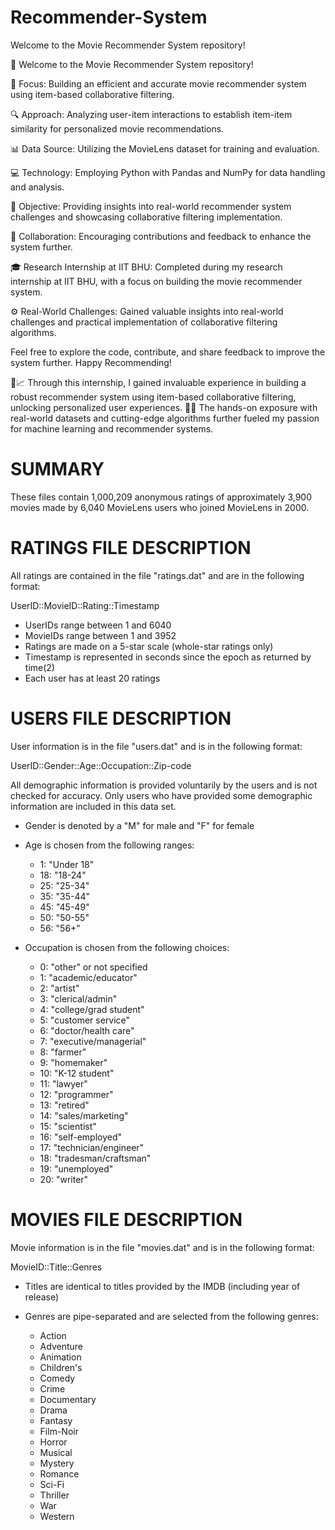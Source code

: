 # Recommender-System
Welcome to the Movie Recommender System repository!

🎉 Welcome to the Movie Recommender System repository!


🎯 Focus: Building an efficient and accurate movie recommender system using item-based collaborative filtering.


🔍 Approach: Analyzing user-item interactions to establish item-item similarity for personalized movie recommendations.


📊 Data Source: Utilizing the MovieLens dataset for training and evaluation.


💻 Technology: Employing Python with Pandas and NumPy for data handling and analysis.


🎯 Objective: Providing insights into real-world recommender system challenges and showcasing collaborative filtering implementation.


🤝 Collaboration: Encouraging contributions and feedback to enhance the system further.


🎓 Research Internship at IIT BHU: Completed during my research internship at IIT BHU, with a focus on building the movie recommender system.


⚙️ Real-World Challenges: Gained valuable insights into real-world challenges and practical implementation of collaborative filtering algorithms.

Feel free to explore the code, contribute, and share feedback to improve the system further. 
Happy Recommending!

🧠📈 Through this internship, I gained invaluable experience in building a robust recommender system using item-based collaborative filtering, unlocking personalized user experiences. 🚀💡 The hands-on exposure with real-world datasets and cutting-edge algorithms further fueled my passion for machine learning and recommender systems.


SUMMARY
================================================================================

These files contain 1,000,209 anonymous ratings of approximately 3,900 movies 
made by 6,040 MovieLens users who joined MovieLens in 2000.

RATINGS FILE DESCRIPTION
================================================================================

All ratings are contained in the file "ratings.dat" and are in the
following format:

UserID::MovieID::Rating::Timestamp

- UserIDs range between 1 and 6040 
- MovieIDs range between 1 and 3952
- Ratings are made on a 5-star scale (whole-star ratings only)
- Timestamp is represented in seconds since the epoch as returned by time(2)
- Each user has at least 20 ratings

USERS FILE DESCRIPTION
================================================================================

User information is in the file "users.dat" and is in the following
format:

UserID::Gender::Age::Occupation::Zip-code

All demographic information is provided voluntarily by the users and is
not checked for accuracy.  Only users who have provided some demographic
information are included in this data set.

- Gender is denoted by a "M" for male and "F" for female
- Age is chosen from the following ranges:

	*  1:  "Under 18"
	* 18:  "18-24"
	* 25:  "25-34"
	* 35:  "35-44"
	* 45:  "45-49"
	* 50:  "50-55"
	* 56:  "56+"

- Occupation is chosen from the following choices:

	*  0:  "other" or not specified
	*  1:  "academic/educator"
	*  2:  "artist"
	*  3:  "clerical/admin"
	*  4:  "college/grad student"
	*  5:  "customer service"
	*  6:  "doctor/health care"
	*  7:  "executive/managerial"
	*  8:  "farmer"
	*  9:  "homemaker"
	* 10:  "K-12 student"
	* 11:  "lawyer"
	* 12:  "programmer"
	* 13:  "retired"
	* 14:  "sales/marketing"
	* 15:  "scientist"
	* 16:  "self-employed"
	* 17:  "technician/engineer"
	* 18:  "tradesman/craftsman"
	* 19:  "unemployed"
	* 20:  "writer"

MOVIES FILE DESCRIPTION
================================================================================

Movie information is in the file "movies.dat" and is in the following
format:

MovieID::Title::Genres

- Titles are identical to titles provided by the IMDB (including
year of release)
- Genres are pipe-separated and are selected from the following genres:

	* Action
	* Adventure
	* Animation
	* Children's
	* Comedy
	* Crime
	* Documentary
	* Drama
	* Fantasy
	* Film-Noir
	* Horror
	* Musical
	* Mystery
	* Romance
	* Sci-Fi
	* Thriller
	* War
	* Western

